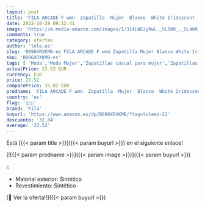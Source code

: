 ```yaml
---
layout: post
title: 'FILA ARCADE F wmn  Zapatilla  Mujer  Blanco  White Iridescent   38 EU'
date: 2022-10-28 09:12:41
image: 'https://m.media-amazon.com/images/I/314LWE2y9wL._SL500_._SL400_.jpg'
comments: true
category: ofertas
author: 'tole.es'
slug: 'B096XRXKMB-es FILA ARCADE F wmn Zapatilla Mujer Blanco White Iridescent...'
sku: 'B096XRXKMB-es'
tags: [ 'Moda','Moda Mujer','Zapatillas casual para mujer','Zapatillas y calzado deportivo para mujer','Zapatos para mujer','fila','zapatilla','🇪🇸', ]
actualPrice: 23.52 EUR
currency: EUR
price: 23.52
comparePrice: 35.02 EUR
prodname: 'FILA ARCADE F wmn  Zapatilla  Mujer  Blanco  White Iridescent   38 EU'
country: 'es'
flag: '🇪🇸'
brand: 'Fila'
buyurl: 'https://www.amazon.es/dp/B096XRXKMB/?tag=tolees-21'
descuento: '32.84'
average: '23.52'
---
```


Está [{{< param title >}}]({{< param buyurl >}}) en el siguiente enlace!

[![{{< param prodname >}}]({{< param image >}})]({{< param buyurl >}})

ℹ️:

- Material exterior: Sintético
- Revestimiento: Sintético

[🛒 Ver la oferta!!]({{< param buyurl >}})
